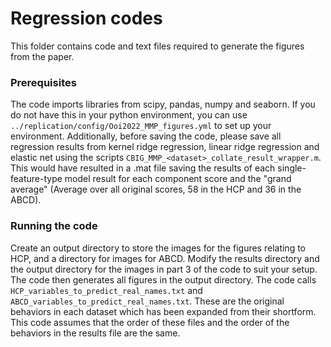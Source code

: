 # Regression codes
This folder contains code and text files required to generate the figures from the paper.

### Prerequisites
The code imports libraries from scipy, pandas, numpy and seaborn. If you do not have this in your python environment, you can use `../replication/config/Ooi2022_MMP_figures.yml` to set up your environment. 
Additionally, before saving the code, please save all regression results from kernel ridge regression, linear ridge regression and elastic net using the scripts `CBIG_MMP_<dataset>_collate_result_wrapper.m`. This would have resulted in a .mat file saving the results of each single-feature-type model result for each component score and the "grand average" (Average over all original scores, 58 in the HCP and 36 in the ABCD).

### Running the code 
Create an output directory to store the images for the figures relating to HCP, and a directory for images for ABCD. Modify the results directory and the output directory for the images in part 3 of the code to suit your setup. The code then generates all figures in the output directory.
The code calls `HCP_variables_to_predict_real_names.txt` and `ABCD_variables_to_predict_real_names.txt`. These are the original behaviors in each dataset which has been expanded from their shortform. This code assumes that the order of these files and the order of the behaviors in the results file are the same.